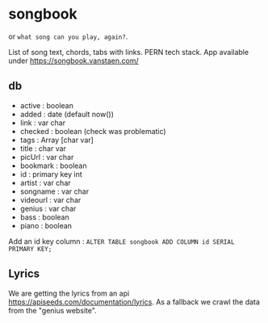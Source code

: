 # songbook
or `what song can you play, again?`.

List of song text, chords, tabs with links. PERN tech stack.
App available under  https://songbook.vanstaen.com/

## db

- active : boolean
- added : date (default now())
- link : var char
- checked : boolean (check was problematic)
- tags : Array [char var]
- title : char var
- picUrl : var char
- bookmark : boolean
- id : primary key int
- artist : var char
- songname : var char
- videourl : var char
- genius : var char
- bass : boolean
- piano : boolean


Add an id key column : `ALTER TABLE songbook ADD COLUMN id SERIAL PRIMARY KEY;`

## Lyrics

We are getting the lyrics from an api https://apiseeds.com/documentation/lyrics.
As a fallback we crawl the data from the "genius website".
